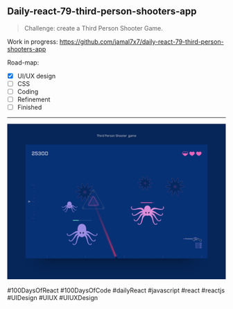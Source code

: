 ## Daily-react-79-third-person-shooters-app

> Challenge: create a Third Person Shooter Game.

Work in progress: https://github.com/jamal7x7/daily-react-79-third-person-shooters-app

Road-map:

- [x] UI/UX design
- [ ] CSS
- [ ] Coding
- [ ] Refinement
- [ ] Finished

---

![Alt text](src/images/daily-react-79-third-person-shooters-app.png?raw=true "App UI")



#100DaysOfReact #100DaysOfCode #dailyReact #javascript #react #reactjs #UIDesign #UIUX #UIUXDesign
